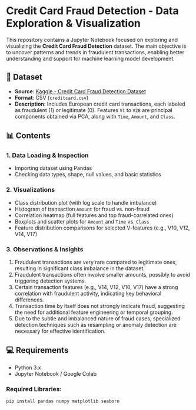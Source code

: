 # Credit Card Fraud Detection - Data Exploration & Visualization

This repository contains a Jupyter Notebook focused on exploring and visualizing the **Credit Card Fraud Detection** dataset. The main objective is to uncover patterns and trends in fraudulent transactions, enabling better understanding and support for machine learning model development.

## 📂 Dataset

- **Source**: [Kaggle - Credit Card Fraud Detection Dataset](https://www.kaggle.com/datasets/mlg-ulb/creditcardfraud)
- **Format**: CSV (`creditcard.csv`)
- **Description**: Includes European credit card transactions, each labeled as fraudulent (1) or legitimate (0). Features `V1` to `V28` are principal components obtained via PCA, along with `Time`, `Amount`, and `Class`.

## 📊 Contents

### 1. Data Loading & Inspection
- Importing dataset using Pandas
- Checking data types, shape, null values, and basic statistics

### 2. Visualizations
- Class distribution plot (with log scale to handle imbalance)
- Histogram of transaction `Amount` for fraud vs. non-fraud
- Correlation heatmap (full features and top fraud-correlated ones)
- Boxplots and scatter plots for `Amount` and `Time` vs. `Class`
- Feature distribution comparisons for selected V-features (e.g., V10, V12, V14, V17)

### 3. Observations & Insights

1. Fraudulent transactions are very rare compared to legitimate ones, resulting in significant class imbalance in the dataset.  
2. Fraudulent transactions often involve smaller amounts, possibly to avoid triggering detection systems.  
3. Certain transaction features (e.g., V14, V12, V10, V17) have a strong correlation with fraudulent activity, indicating key behavioral differences.  
4. Transaction time by itself does not strongly indicate fraud, suggesting the need for additional feature engineering or temporal grouping.  
5. Due to the subtle and imbalanced nature of fraud cases, specialized detection techniques such as resampling or anomaly detection are necessary for effective identification.  

## 💻 Requirements

- Python 3.x
- Jupyter Notebook / Google Colab

### Required Libraries:
```bash
pip install pandas numpy matplotlib seaborn
